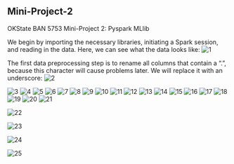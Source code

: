## Mini-Project-2
OKState BAN 5753 Mini-Project 2: Pyspark MLlib

We begin by importing the necessary libraries, initiating a Spark session, and reading in the data. Here, we can see what the data looks like: 
![1](Images/1.PNG)

The first data preprocessing step is to rename all columns that contain a “.”, because this character will cause problems later. We will replace it with an underscore: 
![2](Images/2.PNG)

![3](Images/3.PNG)
![4](Images/4.PNG)
![5](Images/5.PNG)
![6](Images/6.PNG)
![7](Images/7.PNG)
![8](Images/8.PNG)
![9](Images/9.PNG)
![10](Images/10.PNG)
![11](Images/11.PNG)
![12](Images/12.PNG)
![13](Images/13.PNG)
![14](Images/14.PNG)
![15](Images/15.PNG)
![16](Images/16.PNG)
![17](Images/17.PNG)
![18](Images/18.PNG)
![19](Images/19.PNG)
![20](Images/20.PNG)
![21](Images/21.PNG)

![22](Images/22.PNG)

![23](Images/23.PNG)

![24](Images/24.PNG)

![25](Images/25.PNG)
